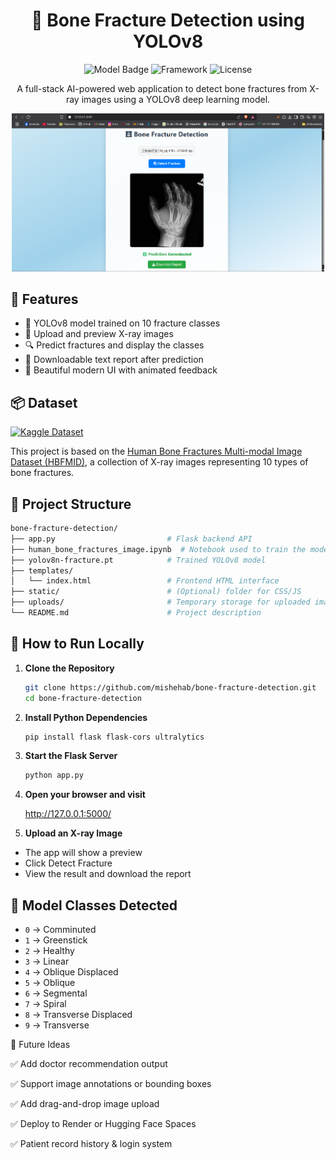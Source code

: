 <h1 align="center">🦴 Bone Fracture Detection using YOLOv8</h1>

<p align="center">
  <img src="https://img.shields.io/badge/AI%20Model-YOLOv8-blue?style=flat-square" alt="Model Badge">
  <img src="https://img.shields.io/badge/Framework-Flask-orange?style=flat-square" alt="Framework">
  <img src="https://img.shields.io/badge/License-MIT-green?style=flat-square" alt="License">
</p>

<p align="center">
  A full-stack AI-powered web application to detect bone fractures from X-ray images using a YOLOv8 deep learning model.
</p>

<p align="center">
 <img src="preview.png" width="500" alt="App Screenshot">
</p>



## 🚀 Features

<ul>
  <li>🧠 YOLOv8 model trained on 10 fracture classes</li>
  <li>📸 Upload and preview X-ray images</li>
  <li>🔍 Predict fractures and display the classes</li>
  <li>📄 Downloadable text report after prediction</li>
  <li>🌈 Beautiful modern UI with animated feedback</li>
</ul>

## 📦 Dataset

[![Kaggle Dataset](https://img.shields.io/badge/Kaggle-HBFMID-blue?logo=kaggle)](https://www.kaggle.com/datasets/orvile/human-bone-fractures-image-dataset-hbfmid)

This project is based on the [Human Bone Fractures Multi-modal Image Dataset (HBFMID)](https://www.kaggle.com/datasets/orvile/human-bone-fractures-image-dataset-hbfmid), a collection of X-ray images representing 10 types of bone fractures.



## 📁 Project Structure

```bash
bone-fracture-detection/
├── app.py                         # Flask backend API
├── human_bone_fractures_image.ipynb  # Notebook used to train the model
├── yolov8n-fracture.pt            # Trained YOLOv8 model
├── templates/
│   └── index.html                 # Frontend HTML interface
├── static/                        # (Optional) folder for CSS/JS
├── uploads/                       # Temporary storage for uploaded images
└── README.md                      # Project description
```


## 🧪 How to Run Locally

1. **Clone the Repository**  
   ```bash
   git clone https://github.com/mishehab/bone-fracture-detection.git
   cd bone-fracture-detection

2. **Install Python Dependencies**

   ```bash
   pip install flask flask-cors ultralytics

3. **Start the Flask Server**

   ```bash
   python app.py

4. **Open your browser and visit**

    http://127.0.0.1:5000/

5. **Upload an X-ray Image**

<ul>
  <li>The app will show a preview</li>
  <li>Click Detect Fracture</li>
  <li>View the result and download the report</li>
</ul>

## 🧠 Model Classes Detected

- `0` → Comminuted  
- `1` → Greenstick  
- `2` → Healthy  
- `3` → Linear  
- `4` → Oblique Displaced  
- `5` → Oblique  
- `6` → Segmental  
- `7` → Spiral  
- `8` → Transverse Displaced  
- `9` → Transverse  


🌟 Future Ideas

✅ Add doctor recommendation output

✅ Support image annotations or bounding boxes

✅ Add drag-and-drop image upload

✅ Deploy to Render or Hugging Face Spaces

✅ Patient record history & login system
